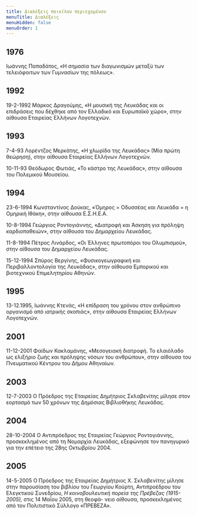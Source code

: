 ```yaml
---
title: Διαλέξεις ποικίλου περιεχομένου
menuTitle: Διαλέξεις
menuHidden: false
menuOrder: 1
---
```


## 1976

Ιωάννης Παπαδάτος, «Η σημασία των διαγωνισμών μεταξύ των τελειόφοιτων των Γυμνασίων της πόλεως».

## 1992

19-2-1992 Μάρκος Δραγούμης, «Η μουσική της Λευκάδας και οι επιδράσεις που δέχθηκε από τον Ελλαδικό και Ευρωπαϊκό χώρο», στην αίθουσα Εταιρείας Ελλήνων Λογοτεχνών.

## 1993

7-4-93 Λορέντζος Μερκάτης, «Η χλωρίδα της Λευκάδας» \(Μία πρώτη θεώρηση\), στην αίθουσα Εταιρείας Ελλήνων Λογοτεχνών.

10-11-93 Θεόδωρος Φωτιάς, «Το κάστρο της Λευκάδας», στην αίθουσα του Πολεμικού Μουσείου.

## 1994

23-6-1994 Κωνσταντίνος Δούκας, «Όμηρος = Οδυσσέας και Λευκάδα = η Ομηρική Ιθάκη», στην αίθουσα Ε.Σ.Η.Ε.Α.

10-8-1994 Γεώργιος Ροντογιάννης, «Διατροφή και Άσκηση για πρόληψη καρδιοπαθειών», στην αίθουσα του Δημαρχείου Λευκάδας.

11-8-1994 Πέτρος Λινάρδος, «Οι Έλληνες πρωτοπόροι του Ολυμπισμού», στην αίθουσα του Δημαρχείου Λευκάδας.

15-12-1994 Σπύρος Βεργίνης, «Φυσικογεωγραφική και Περιβαλλοντολογία της Λευκάδας», στην αίθουσα Εμπορικού και βιοτεχνικού Επιμελητηρίου Αθηνών.

## 1995

13-12.1995, Ιωάννης Κτενάς, «Η επίδραση του χρόνου στον ανθρώπινο οργανισμό από ιατρικής σκοπιάς», στην αίθουσα Εταιρείας Ελλήνων Λογοτεχνών.

## 2001

11-12-2001 Φαίδων Κακλαμάνης, «Μεσογειακή διατροφή. Το ελαιόλαδο ως ελιξήριο ζωής και πρόληψης νόσων του ανθρώπου», στην αίθουσα του Πνευματικού Κέντρου του Δήμου Αθηναίων.

## 2003

12-7-2003 Ο Πρόεδρος της Εταιρείας Δημήτριος Σκλαβενίτης μίλησε στον εορτασμό των 50 χρόνων της Δημόσιας Βιβλιοθήκης Λευκάδας.

## 2004

28-10-2004 Ο Αντιπρόεδρος της Εταιρείας Γεώργιος Ροντογιάννης, προσκεκλημένος από τη Νομαρχία Λευκάδας, εξεφώνησε τον πανηγυρικό για την επέτειο της 28ης Οκτωβρίου 2004.

## 2005

14-5-2005 Ο Πρόεδρος της Εταιρείας Δημήτριος Χ. Σκλαβενίτης μίλησε στην παρουσίαση του βιβλίου του Γεωργίου Κούρτη, Αντιπροέδρου του Ελεγκτικού Συνεδρίου, *Η κοινοβουλευτική πορεία της Πρέβεζας \(1915-2005\),* στις 14 Μαΐου 2005, στη θεοφά- νειο αίθουσα, προσκεκλημένος από τον Πολιτιστικό Σύλλογο «ΠΡΕΒΕΖΑ».
